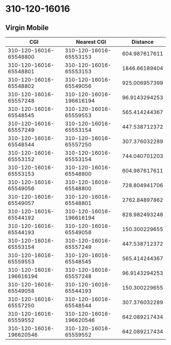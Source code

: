 # 310-120-16016
## Virgin Mobile


| CGI | Nearest CGI | Distance |
|-----|-------------|----------|
| 310-120-16016-65548800 | 310-120-16016-65553153 | 604.987617611 |
| 310-120-16016-65548801 | 310-120-16016-65553153 | 1846.66189404 |
| 310-120-16016-65548802 | 310-120-16016-65549056 | 925.006957399 |
| 310-120-16016-65557248 | 310-120-16016-196616194 | 96.9143294253 |
| 310-120-16016-65548545 | 310-120-16016-65559553 | 565.414244367 |
| 310-120-16016-65557249 | 310-120-16016-65553154 | 447.538712372 |
| 310-120-16016-65548544 | 310-120-16016-65557250 | 307.376032289 |
| 310-120-16016-65553152 | 310-120-16016-65553154 | 744.040701203 |
| 310-120-16016-65553153 | 310-120-16016-65548800 | 604.987617611 |
| 310-120-16016-65549056 | 310-120-16016-65548800 | 728.804941706 |
| 310-120-16016-65549057 | 310-120-16016-65548801 | 2762.84897862 |
| 310-120-16016-65544192 | 310-120-16016-196616194 | 828.982493248 |
| 310-120-16016-65544193 | 310-120-16016-65549058 | 150.300229655 |
| 310-120-16016-65553154 | 310-120-16016-65557249 | 447.538712372 |
| 310-120-16016-65559553 | 310-120-16016-65548545 | 565.414244367 |
| 310-120-16016-196616194 | 310-120-16016-65557248 | 96.9143294253 |
| 310-120-16016-65549058 | 310-120-16016-65544193 | 150.300229655 |
| 310-120-16016-65557250 | 310-120-16016-65548544 | 307.376032289 |
| 310-120-16016-65559552 | 310-120-16016-196620546 | 642.089217434 |
| 310-120-16016-196620546 | 310-120-16016-65559552 | 642.089217434 |
